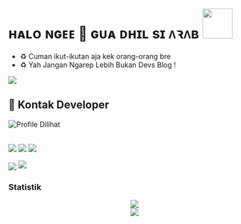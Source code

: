 # ʜᴀʟᴏ ɴɢᴇᴇ 👋  ɢᴜᴀ ᴅʜɪʟ sɪ ᴧꝛᴧʙ <img src="https://i.pinimg.com/originals/01/63/6c/01636c5434cd0462086620c60fdfec16.gif" width="60px">


<!-- Your badges
You can use the website to generate badges: https://shields.io/
-->


-  ♻️ Cuman ikut-ikutan aja kek orang-orang bre  <br>
-  ♻️ Yah Jangan Ngarep Lebih Bukan Devs Blog !

<img src="https://user-images.githubusercontent.com/73097560/115834477-dbab4500-a447-11eb-908a-139a6edaec5c.gif">

## 📲 Kontak Developer
![Profile Dilihat](https://komarev.com/ghpvc/?username=fadhilabdat04&color=blue&style=plastic&label=Profile+Dilihat)
<br>

<br>
<a href="https://github.com/fadhilabdat04"><img src="https://img.shields.io/badge/GitHub-Follow%20on%20GitHub-inactive.svg?logo=github"></a> <a href="https://t.me/Arabnihnge"><img src="https://img.shields.io/badge/Telegram-Find%20Me%20on%20Telegram-blue.svg?logo=telegram"></a> <a href="https://instagram.com/fadhilabdat"><img src="https://img.shields.io/badge/Instagram-Follow%20on%20Instagram-red.svg?logo=instagram"></a></p>

<p><img align="center" src="https://user-images.githubusercontent.com/77770753/117139498-f081c400-adc9-11eb-9aaf-f895a54ecc67.gif"/></a>

<img src="https://user-images.githubusercontent.com/73097560/115834477-dbab4500-a447-11eb-908a-139a6edaec5c.gif">

### Statistik
<div align="center">
<img src="https://github-readme-stats.vercel.app/api?username=fadhilabdat04&theme=react&show_icons=true&count_private=true">
</div>
<div align="center">
<img src="https://github-readme-stats.vercel.app/api/top-langs/?username=PunyaAlby&theme=tokyonight&layout=compact&langs_count=5">
</div>

 
